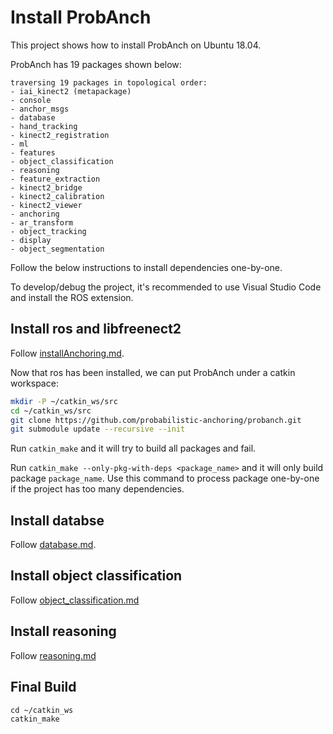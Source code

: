 # Install ProbAnch

This project shows how to install ProbAnch on Ubuntu 18.04.

ProbAnch has 19 packages shown below:

``` text
traversing 19 packages in topological order:
- iai_kinect2 (metapackage)
- console
- anchor_msgs
- database
- hand_tracking
- kinect2_registration
- ml
- features
- object_classification
- reasoning
- feature_extraction
- kinect2_bridge
- kinect2_calibration
- kinect2_viewer
- anchoring
- ar_transform
- object_tracking
- display
- object_segmentation
```

Follow the below instructions to install dependencies one-by-one.

To develop/debug the project, it's recommended to use Visual Studio Code and install the ROS extension.

## Install ros and libfreenect2

Follow [installAnchoring.md](./installAnchoring.md).

Now that ros has been installed, we can put ProbAnch under a catkin workspace:

``` sh
mkdir -P ~/catkin_ws/src
cd ~/catkin_ws/src
git clone https://github.com/probabilistic-anchoring/probanch.git
git submodule update --recursive --init
```

Run `catkin_make` and it will try to build all packages and fail.

Run `catkin_make --only-pkg-with-deps <package_name>` and it will only build package `package_name`. Use this command to process package one-by-one if the project has too many dependencies.

## Install databse

Follow [database.md](./database.md).

## Install object classification

Follow [object_classification.md](./object_classification.md)

## Install reasoning

Follow [reasoning.md](./reasoning.md)

## Final Build

```
cd ~/catkin_ws
catkin_make
```
